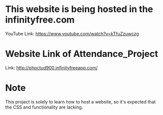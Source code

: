 # This website is being hosted in the infinityfree.com
YouTube Link: https://www.youtube.com/watch?v=kTfuZzuwczg

# Website Link of Attendance_Project
Link: http://phpctud900.infinityfreeapp.com/ <br>

# Note
This project is solely to learn how to host a website, so it's expected that the CSS and functionality are lacking.
